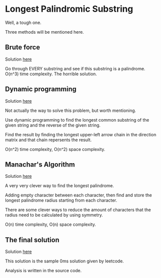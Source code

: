 # Longest Palindromic Substring

Well, a tough one.

Three methods will be mentioned here.

## Brute force

Solution [here](solution_1.cpp)

Go through EVERY substring and see if this substring is a palindrome. O(n^3) time complexity. The horrible solution.

## Dynamic programming

Solution [here](solution_2.cpp)

Not actually the way to solve this problem, but worth mentioning.

Use dynamic programming to find the longest common substring of the given string and the reverse of the given string.

Find the result by finding the longest upper-left arrow chain in the direction matrix and that chain repersents the result.

O(n^2) time complexity, O(n^2) space complexity.

## Manachar's Algorithm

Solution [here](solution_3.cpp)

A very very clever way to find the longest palindrome.

Adding empty character between each character, then find and store the longest palindrome radius starting from each character.

There are some clever ways to reduce the amount of characters that the radius need to be calculated by using symmetry.

O(n) time complexity, O(n) space complexity.

## The final solution

Solution [here](solution_sample_0ms)

This solution is the sample 0ms solution given by leetcode.

Analysis is written in the source code.
